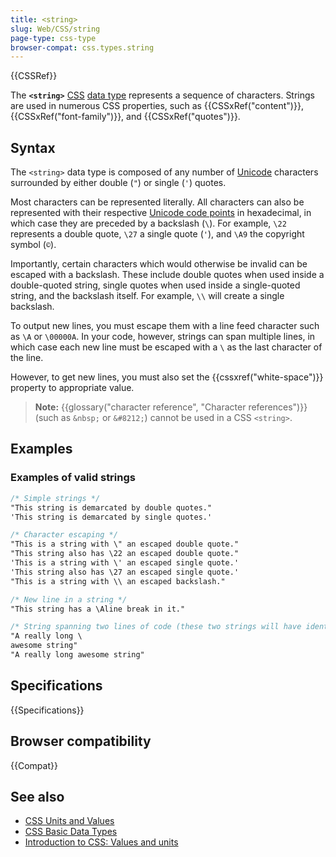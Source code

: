 ```yaml
---
title: <string>
slug: Web/CSS/string
page-type: css-type
browser-compat: css.types.string
---
```


{{CSSRef}}

The **`<string>`** [CSS](/en-US/docs/Web/CSS) [data type](/en-US/docs/Web/CSS/CSS_Types) represents a sequence of characters. Strings are used in numerous CSS properties, such as {{CSSxRef("content")}}, {{CSSxRef("font-family")}}, and {{CSSxRef("quotes")}}.

## Syntax

The `<string>` data type is composed of any number of [Unicode](https://en.wikipedia.org/wiki/Unicode) characters surrounded by either double (`"`) or single (`'`) quotes.

Most characters can be represented literally. All characters can also be represented with their respective [Unicode code points](https://en.wikipedia.org/wiki/Unicode#Code_point_planes_and_blocks) in hexadecimal, in which case they are preceded by a backslash (`\`). For example, `\22` represents a double quote, `\27` a single quote (`'`), and `\A9` the copyright symbol (`©`).

Importantly, certain characters which would otherwise be invalid can be escaped with a backslash. These include double quotes when used inside a double-quoted string, single quotes when used inside a single-quoted string, and the backslash itself. For example, `\\` will create a single backslash.

To output new lines, you must escape them with a line feed character such as `\A` or `\00000A`. In your code, however, strings can span multiple lines, in which case each new line must be escaped with a `\` as the last character of the line.

However, to get new lines, you must also set the {{cssxref("white-space")}} property to appropriate value.

> **Note:** {{glossary("character reference", "Character references")}} (such as `&nbsp;` or `&#8212;`) cannot be used in a CSS `<string>`.

## Examples

### Examples of valid strings

```css
/* Simple strings */
"This string is demarcated by double quotes."
'This string is demarcated by single quotes.'

/* Character escaping */
"This is a string with \" an escaped double quote."
"This string also has \22 an escaped double quote."
'This is a string with \' an escaped single quote.'
'This string also has \27 an escaped single quote.'
"This is a string with \\ an escaped backslash."

/* New line in a string */
"This string has a \Aline break in it."

/* String spanning two lines of code (these two strings will have identical output) */
"A really long \
awesome string"
"A really long awesome string"
```

## Specifications

{{Specifications}}

## Browser compatibility

{{Compat}}

## See also

- [CSS Units and Values](/en-US/docs/Web/CSS/CSS_Values_and_Units)
- [CSS Basic Data Types](/en-US/docs/Web/CSS/CSS_Types)
- [Introduction to CSS: Values and units](/en-US/docs/Learn_web_development/Core/Styling_basics/Values_and_units)
